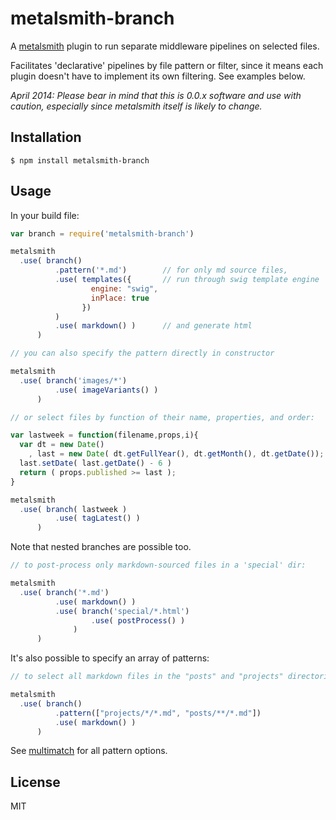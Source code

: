 
# metalsmith-branch

  A [metalsmith][metalsmith] plugin to run separate middleware pipelines on 
  selected files.

  Facilitates 'declarative' pipelines by file pattern or filter, since it means
  each plugin doesn't have to implement its own filtering.  See examples below.

  *April 2014: Please bear in mind that this is 0.0.x software and use with
  caution, especially since metalsmith itself is likely to change.*


## Installation

    $ npm install metalsmith-branch


## Usage

  In your build file:
  
  ```js
  var branch = require('metalsmith-branch')

  metalsmith
    .use( branch()
            .pattern('*.md')        // for only md source files,
            .use( templates({       // run through swig template engine
                    engine: "swig",
                    inPlace: true
                  })
            )
            .use( markdown() )      // and generate html
        )

  // you can also specify the pattern directly in constructor

  metalsmith
    .use( branch('images/*') 
            .use( imageVariants() )
        )

  // or select files by function of their name, properties, and order:

  var lastweek = function(filename,props,i){
    var dt = new Date()
      , last = new Date( dt.getFullYear(), dt.getMonth(), dt.getDate());
    last.setDate( last.getDate() - 6 )
    return ( props.published >= last );
  }

  metalsmith
    .use( branch( lastweek )
            .use( tagLatest() )
        )
  ```

  Note that nested branches are possible too.

  ```js
  // to post-process only markdown-sourced files in a 'special' dir:

  metalsmith
    .use( branch('*.md')
            .use( markdown() )
            .use( branch('special/*.html')
                    .use( postProcess() )
                )
        )
  ```
  
  It's also possible to specify an array of patterns:
  
  ```js
  // to select all markdown files in the "posts" and "projects" directories:

  metalsmith
    .use( branch()
            .pattern(["projects/*/*.md", "posts/**/*.md"])
            .use( markdown() )
        )
  ```
  
  See [multimatch][multimatch] for all pattern options.
  
## License

  MIT


[metalsmith]: https://github.com/segmentio/metalsmith
[multimatch]: https://www.npmjs.com/package/multimatch
